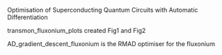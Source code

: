 Optimisation of Superconducting Quantum Circuits with Automatic Differentiation

transmon_fluxonium_plots created Fig1 and Fig2

AD_gradient_descent_fluxonium is the RMAD optimiser for the fluxonium 
